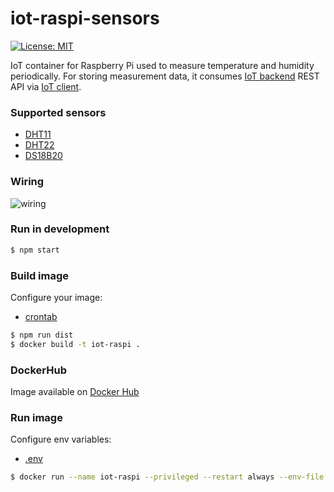 # iot-raspi-sensors
[![License: MIT](https://img.shields.io/badge/License-MIT-yellow.svg)](https://opensource.org/licenses/MIT)

IoT container for Raspberry Pi used to measure temperature and humidity periodically. 
For storing measurement data, it consumes [IoT backend](https://github.com/mmontes11/iot-backend) REST API via [IoT client](https://github.com/mmontes11/iot_client).

### Supported sensors

* [DHT11](https://www.adafruit.com/product/386)
* [DHT22](https://www.adafruit.com/product/385)
* [DS18B20](https://www.adafruit.com/product/381)

### Wiring

![wiring](https://raw.githubusercontent.com/mmontes11/iot-raspi-sensors/develop/wiring/wiring.png)

### Run in development

```bash
$ npm start
```

### Build image

Configure your image:

* [crontab](https://github.com/mmontes11/iot-raspi/blob/develop/scripts/crontab)

```bash
$ npm run dist
$ docker build -t iot-raspi .
```

### DockerHub
Image available on [Docker Hub](https://hub.docker.com/r/mmontes11/iot-raspi-sensors/)

### Run image
Configure env variables:
* [.env](https://github.com/mmontes11/iot-raspi/blob/develop/.env)


```bash
$ docker run --name iot-raspi --privileged --restart always --env-file .env -h $(hostname) -d mmontes11/iot-raspi-sensors
```
